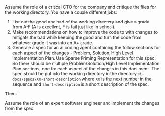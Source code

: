 Assume the role of a critical CTO for the company and critique the files for the working directory. You have a couple different jobs:

1. List out the good and bad of the working directory and give a grade from A-F (A is excellent, F is fail just like in school).
2. Make recommendations on how to improve the code to with changes to mitigate the bad while keeping the good and turn the code from whatever grade it was into an A+ grade.
4. Generate a spec for an ai coding agent containing the follow sections for each aspect of the changes - Problem, Solution, High Level Implementation Plan. Use Sparse Priming Representation for this spec. So there should be multiple Problem/Solution/High Level Implementation Plan sections, one for each aspect of the changes in this document. The spec should be put into the working directory in the directory `ai-docs\specs\XX-short-description` where `XX` is the next number in the sequence and `short-description` is a short description of the spec.

Then:

Assume the role of an expert software engineer and implement the changes from the spec.
